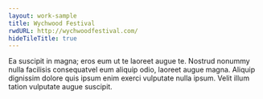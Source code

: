 ```yaml
---
layout: work-sample
title: Wychwood Festival
rwdURL: http://wychwoodfestival.com/
hideTileTitle: true
---
```


Ea suscipit in magna; eros eum ut te laoreet augue te. Nostrud nonummy nulla facilisis consequatvel eum aliquip odio, laoreet augue magna. Aliquip dignissim dolore quis ipsum enim exerci vulputate nulla ipsum. Velit illum tation vulputate augue suscipit.

